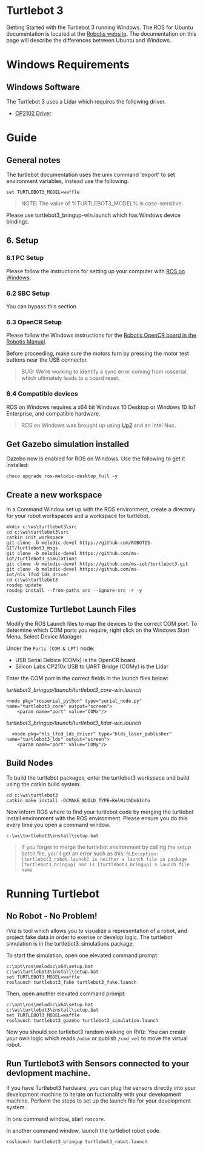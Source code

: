# Turtlebot 3
Getting Started with the Turtlebot 3 running Windows. The ROS for Ubuntu documentation is located at the [Robotis website](http://emanual.robotis.com/docs/en/platform/turtlebot3/overview/). 
The documentation on this page will describe the differences between Ubuntu and Windows.

# Windows Requirements
## Windows Software
The Turtlebot 3 uses a Lidar which requires the following driver.
+ [CP2102 Driver](https://www.silabs.com/products/development-tools/software/usb-to-uart-bridge-vcp-drivers)

# Guide
## General notes
The turtlebot documentation uses the unix command 'export' to set environment variables, instead use the following:
```
set TURTLEBOT3_MODEL=waffle
```
> NOTE: The value of %TURTLEBOT3_MODEL% is case-sensitive.

Please use turtlebot3_bringup-win.launch which has Windows device bindings.

## 6. Setup
### 6.1 PC Setup
Please follow the instructions for setting up your computer with [ROS on Windows](https://github.com/ms-iot/ROSOnWindows/blob/master/GettingStarted/Setup.md).

### 6.2 SBC Setup
You can bypass this section

### 6.3 OpenCR Setup
Please follow the Windows instructions for the [Robotis OpenCR board in the Robotis Manual](http://emanual.robotis.com/docs/en/parts/controller/opencr10/).

Before proceeding, make sure the motors turn by pressing the motor test buttons near the USB connector.

> BUG: We're working to identify a sync error coming from rosserial, which ultimately leads to a board reset.

### 6.4 Compatible devices
ROS on Windows requires a x64 bit Windows 10 Desktop or Windows 10 IoT Enterprise, and compatible hardware. 

> ROS on Windows was brought up using [Up2](http://www.up-board.org/upsquared/) and an Intel Nuc.

## Get Gazebo simulation installed
Gazebo now is enabled for ROS on Windows. Use the following to get it installed:
```
choco upgrade ros-melodic-desktop_full -y
```

## Create a new workspace
In a Command Window set up with the ROS environment, create a directory for your robot workspaces and a workspace for turtlebot.

```
mkdir c:\ws\turtlebot3\src
cd c:\ws\turtlebot3\src
catkin_init_workspace
git clone -b melodic-devel https://github.com/ROBOTIS-GIT/turtlebot3_msgs
git clone -b melodic-devel https://github.com/ms-iot/turtlebot3_simulations
git clone -b melodic-devel https://github.com/ms-iot/turtlebot3.git 
git clone -b melodic-devel https://github.com/ms-iot/hls_lfcd_lds_driver
cd c:\ws\turtlebot3
rosdep update
rosdep install --from-paths src --ignore-src -r -y
```

## Customize Turtlebot Launch Files
Modify the ROS Launch files to map the devices to the correct COM port. To determine which COM ports you require, right click on the Windows Start Menu, Select Device Manager.

Under the `Ports (COM & LPT)` node:
 * USB Serial Debice (COMx) is the OpenCR board. 
 * Silicon Labs CP210x USB to UART Bridge (COMy) is the Lidar

Enter the COM port in the correct fields in the launch files below:

*turtlebot3_bringup/launch/turtlebot3_core-win.launch*

```
<node pkg="rosserial_python" type="serial_node.py" name="turtlebot3_core" output="screen">
    <param name="port" value="COMx"/>
```

*turtlebot3_bringup/launch/turtlebot3_lidar-win.launch*

```
  <node pkg="hls_lfcd_lds_driver" type="hlds_laser_publisher" name="turtlebot3_lds" output="screen">
    <param name="port" value="COMy"/>
```


## Build Nodes
To build the turtlebot packages, enter the turtlebot3 workspace and build using the catkin build system. 
```
cd c:\ws\turtlebot3
catkin_make install -DCMAKE_BUILD_TYPE=RelWithDebInfo
```

Now inform ROS where to find your turtlebot code by merging the turtlebot install environment with the ROS environment. Please ensure you do this every time you open a command window. 

```
c:\ws\turtlebot3\install\setup.bat
```

> If you forget to merge the turtlebot environment by calling the setup batch file, you'll get an error such as this: 
> `RLException: [turtlebot3_robot.launch] is neither a launch file in package [turtlebot3_bringup] nor is [turtlebot3_bringup] a launch file name`

# Running Turtlebot

## No Robot - No Problem!
rViz is tool which allows you to visualize a representation of a robot, and project fake data in order to exerise or develop logic. The turtlebot simulation is in the turtlebot3_simulations package. 

To start the simulation, open one elevated command prompt:

```
c:\opt\ros\melodic\x64\setup.bat
c:\ws\turtlebot3\install\setup.bat
set TURTLEBOT3_MODEL=waffle
roslaunch turtlebot3_fake turtlebot3_fake.launch
```

Then, open another elevated command prompt:

```
c:\opt\ros\melodic\x64\setup.bat
c:\ws\turtlebot3\install\setup.bat
set TURTLEBOT3_MODEL=waffle
roslaunch turtlebot3_gazebo turtlebot3_simulation.launch
```

Now you should see turtlebot3 random walking on RViz. You can create your own logic which reads `/odom` or publish `/cmd_vel` to move the virtual robot.

## Run Turtlebot3 with Sensors connected to your devlopment machine.
If you have Turtlebot3 hardware, you can plug the sensors directly into your development machine to iterate on fuctionality with 
your development machine. Perform the steps to set up the launch file for your development system.

In one command window, start `roscore`.

In another command window, launch the turtlebot robot code.

```
roslaunch turtlebot3_bringup turtlebot3_robot.launch
```


